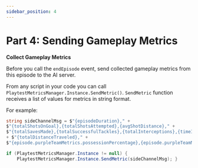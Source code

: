 ```yaml
---
sidebar_position: 4
---
```


# Part 4: Sending Gameplay Metrics

**Collect Gameplay Metrics**

Before you call the `endEpisode` event, send collected gameplay metrics from this episode to the AI server.

From any script in your code you can call `PlaytestMetricsManager.Instance.SendMetric()`. `SendMetric` function receives a list of values for metrics in string format.

For example:

```csharp
string sideChannelMsg = $"{episodeDuration}," +
$"{totalShotsOnGoal},{totalShotsAttempted},{avgShotDistance}," +
$"{totalSavesMade},{totalSuccessfulTackles},{totalInterceptions},{timeInOwnHalfPercentage}"
+ $"{totalDistanceTraveled}," +
$"{episode.purpleTeamMetrics.possessionPercentage},{episode.purpleTeamMetrics.ballInOpponentHalfPercentage}";

if (PlaytestMetricsManager.Instance != null) {
    PlaytestMetricsManager.Instance.SendMetric(sideChannelMsg); }
```
